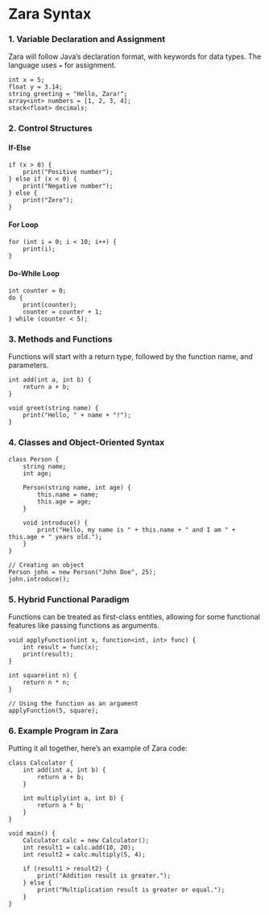 # Zara Syntax

### 1. Variable Declaration and Assignment

Zara will follow Java’s declaration format, with keywords for data types. The language uses `=` for assignment.

```zara
int x = 5;
float y = 3.14;
string greeting = "Hello, Zara!";
array<int> numbers = [1, 2, 3, 4];
stack<float> decimals;
```

### 2. Control Structures

#### If-Else

```zara
if (x > 0) {
    print("Positive number");
} else if (x < 0) {
    print("Negative number");
} else {
    print("Zero");
}
```

#### For Loop

```zara
for (int i = 0; i < 10; i++) {
    print(i);
}
```

#### Do-While Loop

```zara
int counter = 0;
do {
    print(counter);
    counter = counter + 1;
} while (counter < 5);
```

### 3. Methods and Functions

Functions will start with a return type, followed by the function name, and parameters.

```zara
int add(int a, int b) {
    return a + b;
}

void greet(string name) {
    print("Hello, " + name + "!");
}
```

### 4. Classes and Object-Oriented Syntax

```zara
class Person {
    string name;
    int age;
    
    Person(string name, int age) {
        this.name = name;
        this.age = age;
    }
    
    void introduce() {
        print("Hello, my name is " + this.name + " and I am " + this.age + " years old.");
    }
}

// Creating an object
Person john = new Person("John Doe", 25);
john.introduce();
```

### 5. Hybrid Functional Paradigm

Functions can be treated as first-class entities, allowing for some functional features like passing functions as arguments.

```zara
void applyFunction(int x, function<int, int> func) {
    int result = func(x);
    print(result);
}

int square(int n) {
    return n * n;
}

// Using the function as an argument
applyFunction(5, square);
```

### 6. Example Program in Zara

Putting it all together, here’s an example of Zara code:

```zara
class Calculator {
    int add(int a, int b) {
        return a + b;
    }

    int multiply(int a, int b) {
        return a * b;
    }
}

void main() {
    Calculator calc = new Calculator();
    int result1 = calc.add(10, 20);
    int result2 = calc.multiply(5, 4);

    if (result1 > result2) {
        print("Addition result is greater.");
    } else {
        print("Multiplication result is greater or equal.");
    }
}
```